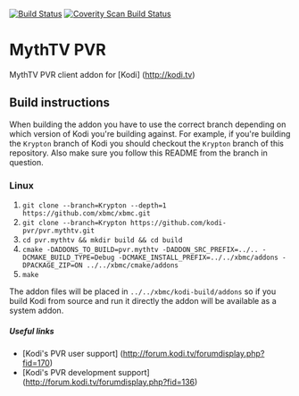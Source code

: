 [![Build Status](https://travis-ci.org/kodi-pvr/pvr.mythtv.svg?branch=master)](https://travis-ci.org/kodi-pvr/pvr.mythtv)
[![Coverity Scan Build Status](https://scan.coverity.com/projects/3115/badge.svg)](https://scan.coverity.com/projects/3115)

# MythTV PVR
MythTV PVR client addon for [Kodi] (http://kodi.tv)

## Build instructions
When building the addon you have to use the correct branch depending on which version of Kodi you're building against.
For example, if you're building the `Krypton` branch of Kodi you should checkout the `Krypton` branch of this repository.
Also make sure you follow this README from the branch in question.

### Linux

1. `git clone --branch=Krypton --depth=1 https://github.com/xbmc/xbmc.git`
2. `git clone --branch=Krypton https://github.com/kodi-pvr/pvr.mythtv.git`
3. `cd pvr.mythtv && mkdir build && cd build`
4. `cmake -DADDONS_TO_BUILD=pvr.mythtv -DADDON_SRC_PREFIX=../.. -DCMAKE_BUILD_TYPE=Debug -DCMAKE_INSTALL_PREFIX=../../xbmc/addons -DPACKAGE_ZIP=ON ../../xbmc/cmake/addons`
5. `make`

The addon files will be placed in `../../xbmc/kodi-build/addons` so if you build Kodi from source and run it directly
the addon will be available as a system addon.

##### Useful links

* [Kodi's PVR user support] (http://forum.kodi.tv/forumdisplay.php?fid=170)
* [Kodi's PVR development support] (http://forum.kodi.tv/forumdisplay.php?fid=136)
